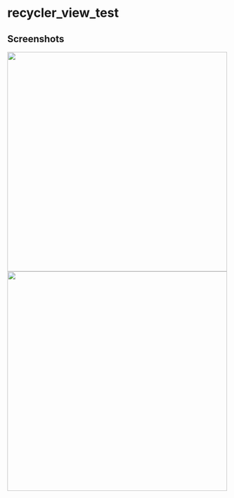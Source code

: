 # recycler_view_test
## Screenshots
<img height="500" src="https://user-images.githubusercontent.com/61590423/127779453-c4e85a91-a2bd-4bc0-98e1-c701f8af4cd1.png" >
<img height="500" src="https://user-images.githubusercontent.com/61590423/127779448-9ed29f17-147c-4f88-9fda-e5a387ed3a59.png" >
